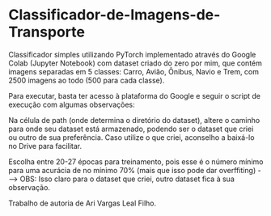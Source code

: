 # Classificador-de-Imagens-de-Transporte
Classificador simples utilizando PyTorch implementado através do Google Colab (Jupyter Notebook) com dataset criado do zero por mim, que contém imagens separadas em 5 classes: Carro, Avião, Ônibus, Navio e Trem, com 2500 imagens ao todo (500 para cada classe).

Para executar, basta ter acesso à plataforma do Google e seguir o script de execução com algumas observações:

Na célula de path (onde determina o diretório do dataset), altere o caminho para onde seu dataset está armazenado, podendo ser o dataset que criei ou outro de sua preferência. Caso utilize o que criei, aconselho a baixá-lo no Drive para facilitar.

Escolha entre 20-27 épocas para treinamento, pois esse é o número mínimo para uma acurácia de no mínimo 70% (mais que isso pode dar overffiting) ---> OBS: Isso claro para o dataset que criei, outro dataset fica à sua observação.

Trabalho de autoria de Ari Vargas Leal Filho.
